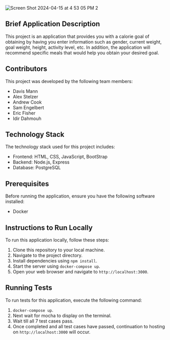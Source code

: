 
![Screen Shot 2024-04-15 at 4 53 05 PM 2](https://github.com/davismann/CSCI-3308-Project/assets/112287965/0aa62f3d-160b-4799-a22f-14ea0c415c80)

## Brief Application Description
This project is an application that provides you with a calorie goal of obtaining by having you enter information such as gender, current weight, goal weight, height, activity level, etc. In addition, the application will recommend specific meals that would help you obtain your desired goal.

## Contributors
This project was developed by the following team members:
- Davis Mann
- Alex Stelzer
- Andrew Cook
- Sam Engelbert
- Eric Fisher
- Idir Dahmouh

## Technology Stack
The technology stack used for this project includes:
- Frontend: HTML, CSS, JavaScript, BootStrap
- Backend: Node.js, Express
- Database: PostgreSQL

## Prerequisites
Before running the application, ensure you have the following software installed:
- Docker

## Instructions to Run Locally
To run this application locally, follow these steps:
1. Clone this repository to your local machine.
2. Navigate to the project directory.
3. Install dependencies using `npm install`.
4. Start the server using `docker-compose up`.
5. Open your web browser and navigate to `http://localhost:3000`.

## Running Tests
To run tests for this application, execute the following command:
1. `docker-compose up`.
2. Next wait for mocha to display on the terminal.
3. Wait till all 7 test cases pass.
4. Once completed and all test cases have passed, continuation to hosting on `http://localhost:3000` will occur.
